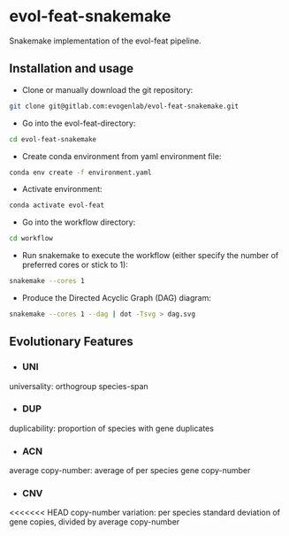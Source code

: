 # evol-feat-snakemake
Snakemake implementation of the evol-feat pipeline.

## Installation and usage
* Clone or manually download the git repository:
```bash
git clone git@gitlab.com:evogenlab/evol-feat-snakemake.git
```

* Go into the evol-feat-directory:
```bash
cd evol-feat-snakemake
```

* Create conda environment from yaml environment file:
```bash
conda env create -f environment.yaml
```

* Activate environment:
```bash
conda activate evol-feat
```

* Go into the workflow directory:
```bash
cd workflow
```

* Run snakemake to execute the workflow (either specify the number of preferred cores or stick to 1):
```bash
snakemake --cores 1
```

* Produce the Directed Acyclic Graph (DAG) diagram:
```bash
snakemake --cores 1 --dag | dot -Tsvg > dag.svg
```

## Evolutionary Features
* ### UNI
universality: orthogroup species-span
* ### DUP
duplicability: proportion of species with gene duplicates
* ### ACN
average copy-number: average of per species gene copy-number
* ### CNV
<<<<<<< HEAD
copy-number variation: per species standard deviation of gene copies, divided by average copy-number

